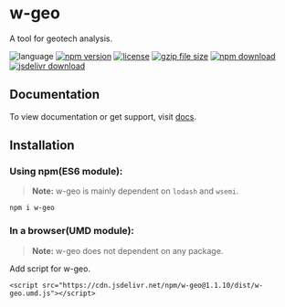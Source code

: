 # w-geo
A tool for geotech analysis.

![language](https://img.shields.io/badge/language-JavaScript-orange.svg) 
[![npm version](http://img.shields.io/npm/v/w-geo.svg?style=flat)](https://npmjs.org/package/w-geo) 
[![license](https://img.shields.io/npm/l/w-geo.svg?style=flat)](https://npmjs.org/package/w-geo) 
[![gzip file size](http://img.badgesize.io/yuda-lyu/w-geo/master/dist/w-geo.umd.js.svg?compression=gzip)](https://github.com/yuda-lyu/w-geo)
[![npm download](https://img.shields.io/npm/dt/w-geo.svg)](https://npmjs.org/package/w-geo) 
[![jsdelivr download](https://img.shields.io/jsdelivr/npm/hm/w-geo.svg)](https://www.jsdelivr.com/package/npm/w-geo)

## Documentation
To view documentation or get support, visit [docs](https://yuda-lyu.github.io/w-geo/w-geo.html).

## Installation
### Using npm(ES6 module):
> **Note:** w-geo is mainly dependent on `lodash` and `wsemi`.
```alias
npm i w-geo
```

### In a browser(UMD module):
> **Note:** w-geo does not dependent on any package.

Add script for w-geo.
```alias
<script src="https://cdn.jsdelivr.net/npm/w-geo@1.1.10/dist/w-geo.umd.js"></script>
```
